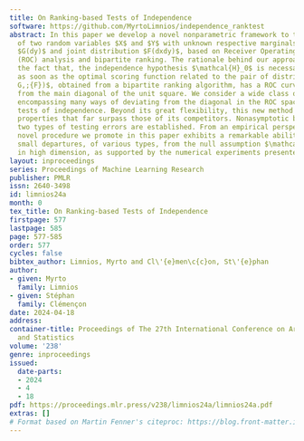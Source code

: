 ```yaml
---
title: On Ranking-based Tests of Independence
software: https://github.com/MyrtoLimnios/independence_ranktest
abstract: In this paper we develop a novel nonparametric framework to test the independence
  of two random variables $X$ and $Y$ with unknown respective marginals $H(dx)$ and
  $G(dy)$ and joint distribution $F(dxdy)$, based on Receiver Operating Characteristic
  (ROC) analysis and bipartite ranking. The rationale behind our approach relies on
  the fact that, the independence hypothesis $\mathcal{H}_0$ is necessarily false
  as soon as the optimal scoring function related to the pair of distributions $(H\otimes
  G,;{F})$, obtained from a bipartite ranking algorithm, has a ROC curve that deviates
  from the main diagonal of the unit square. We consider a wide class of rank statistics
  encompassing many ways of deviating from the diagonal in the ROC space to build
  tests of independence. Beyond its great flexibility, this new method has theoretical
  properties that far surpass those of its competitors. Nonasymptotic bounds for the
  two types of testing errors are established. From an empirical perspective, the
  novel procedure we promote in this paper exhibits a remarkable ability to detect
  small departures, of various types, from the null assumption $\mathcal{H}_0$, even
  in high dimension, as supported by the numerical experiments presented here.
layout: inproceedings
series: Proceedings of Machine Learning Research
publisher: PMLR
issn: 2640-3498
id: limnios24a
month: 0
tex_title: On Ranking-based Tests of Independence
firstpage: 577
lastpage: 585
page: 577-585
order: 577
cycles: false
bibtex_author: Limnios, Myrto and Cl\'{e}men\c{c}on, St\'{e}phan
author:
- given: Myrto
  family: Limnios
- given: Stéphan
  family: Clémençon
date: 2024-04-18
address:
container-title: Proceedings of The 27th International Conference on Artificial Intelligence
  and Statistics
volume: '238'
genre: inproceedings
issued:
  date-parts:
  - 2024
  - 4
  - 18
pdf: https://proceedings.mlr.press/v238/limnios24a/limnios24a.pdf
extras: []
# Format based on Martin Fenner's citeproc: https://blog.front-matter.io/posts/citeproc-yaml-for-bibliographies/
---
```

